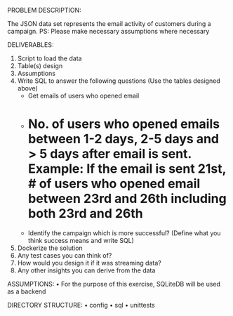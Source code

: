 PROBLEM DESCRIPTION:

The JSON data set represents the email activity of customers during a campaign.
PS: Please make necessary assumptions where necessary 

DELIVERABLES:
1) Script to load the data
2) Table(s) design 
3) Assumptions
4) Write SQL to answer the following questions (Use the tables designed above) 
   - Get emails of users who opened email
   - # No. of users who opened emails between 1-2 days, 2-5 days and > 5 days after email is sent. Example: If the email is sent 21st, # of users who opened email between 23rd and 26th including both 23rd and 26th
   - Identify the campaign which is more successful? (Define what you think success means and write SQL) 
5) Dockerize the solution
6) Any test cases you can think of?
7) How would you design it if it was streaming data?
8) Any other insights you can derive from the data 

ASSUMPTIONS:
•	For the purpose of this exercise, SQLiteDB will be used as a backend

DIRECTORY STRUCTURE:
•	config
•	sql
•	unittests
